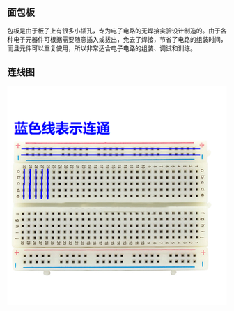 ## 面包板

包板是由于板子上有很多小插孔，专为电子电路的无焊接实验设计制造的。由于各种电子元器件可根据需要随意插入或拔出，免去了焊接，节省了电路的组装时间，而且元件可以重复使用，所以非常适合电子电路的组装、调试和训练。

## 连线图

![](/assets/mianbaoban1.png)

